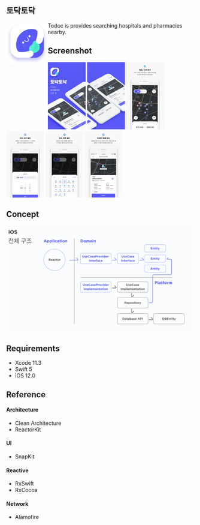 ## 토닥토닥

<img align="left" src="./pictures/splashIcon.png"/> 
Todoc is provides searching hospitals and pharmacies nearby. <br/>

## Screenshot

<img src="./pictures/screen1.png" width="20%" height="20%" /> <img src="./pictures/screen2.png" width="20%" height="20%"/>
<img src="./pictures/screen3.png" width="20%" height="20%" /> <img src="./pictures/screen4.png" width="20%" height="20%"/> <img src="./pictures/screen5.png" width="20%" height="20%" /> <img src="./pictures/screen6.png" width="20%" height="20%"/> 

## Concept

<img src="./pictures/architecture.png"/>

## Requirements
- Xcode 11.3
- Swift 5
- iOS 12.0


## Reference
#### Architecture
- Clean Architecture
- ReactorKit

#### UI
- SnapKit

#### Reactive
- RxSwift
- RxCocoa

#### Network
- Alamofire
